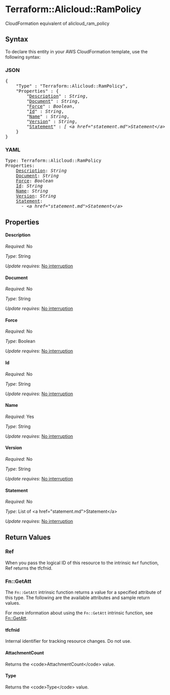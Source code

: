 # Terraform::Alicloud::RamPolicy

CloudFormation equivalent of alicloud_ram_policy

## Syntax

To declare this entity in your AWS CloudFormation template, use the following syntax:

### JSON

<pre>
{
    "Type" : "Terraform::Alicloud::RamPolicy",
    "Properties" : {
        "<a href="#description" title="Description">Description</a>" : <i>String</i>,
        "<a href="#document" title="Document">Document</a>" : <i>String</i>,
        "<a href="#force" title="Force">Force</a>" : <i>Boolean</i>,
        "<a href="#id" title="Id">Id</a>" : <i>String</i>,
        "<a href="#name" title="Name">Name</a>" : <i>String</i>,
        "<a href="#version" title="Version">Version</a>" : <i>String</i>,
        "<a href="#statement" title="Statement">Statement</a>" : <i>[ &lt;a href=&#34;statement.md&#34;&gt;Statement&lt;/a&gt;, ... ]</i>
    }
}
</pre>

### YAML

<pre>
Type: Terraform::Alicloud::RamPolicy
Properties:
    <a href="#description" title="Description">Description</a>: <i>String</i>
    <a href="#document" title="Document">Document</a>: <i>String</i>
    <a href="#force" title="Force">Force</a>: <i>Boolean</i>
    <a href="#id" title="Id">Id</a>: <i>String</i>
    <a href="#name" title="Name">Name</a>: <i>String</i>
    <a href="#version" title="Version">Version</a>: <i>String</i>
    <a href="#statement" title="Statement">Statement</a>: <i>
      - &lt;a href=&#34;statement.md&#34;&gt;Statement&lt;/a&gt;</i>
</pre>

## Properties

#### Description

_Required_: No

_Type_: String

_Update requires_: [No interruption](https://docs.aws.amazon.com/AWSCloudFormation/latest/UserGuide/using-cfn-updating-stacks-update-behaviors.html#update-no-interrupt)

#### Document

_Required_: No

_Type_: String

_Update requires_: [No interruption](https://docs.aws.amazon.com/AWSCloudFormation/latest/UserGuide/using-cfn-updating-stacks-update-behaviors.html#update-no-interrupt)

#### Force

_Required_: No

_Type_: Boolean

_Update requires_: [No interruption](https://docs.aws.amazon.com/AWSCloudFormation/latest/UserGuide/using-cfn-updating-stacks-update-behaviors.html#update-no-interrupt)

#### Id

_Required_: No

_Type_: String

_Update requires_: [No interruption](https://docs.aws.amazon.com/AWSCloudFormation/latest/UserGuide/using-cfn-updating-stacks-update-behaviors.html#update-no-interrupt)

#### Name

_Required_: Yes

_Type_: String

_Update requires_: [No interruption](https://docs.aws.amazon.com/AWSCloudFormation/latest/UserGuide/using-cfn-updating-stacks-update-behaviors.html#update-no-interrupt)

#### Version

_Required_: No

_Type_: String

_Update requires_: [No interruption](https://docs.aws.amazon.com/AWSCloudFormation/latest/UserGuide/using-cfn-updating-stacks-update-behaviors.html#update-no-interrupt)

#### Statement

_Required_: No

_Type_: List of &lt;a href=&#34;statement.md&#34;&gt;Statement&lt;/a&gt;

_Update requires_: [No interruption](https://docs.aws.amazon.com/AWSCloudFormation/latest/UserGuide/using-cfn-updating-stacks-update-behaviors.html#update-no-interrupt)

## Return Values

### Ref

When you pass the logical ID of this resource to the intrinsic `Ref` function, Ref returns the tfcfnid.

### Fn::GetAtt

The `Fn::GetAtt` intrinsic function returns a value for a specified attribute of this type. The following are the available attributes and sample return values.

For more information about using the `Fn::GetAtt` intrinsic function, see [Fn::GetAtt](https://docs.aws.amazon.com/AWSCloudFormation/latest/UserGuide/intrinsic-function-reference-getatt.html).

#### tfcfnid

Internal identifier for tracking resource changes. Do not use.

#### AttachmentCount

Returns the &lt;code&gt;AttachmentCount&lt;/code&gt; value.

#### Type

Returns the &lt;code&gt;Type&lt;/code&gt; value.


